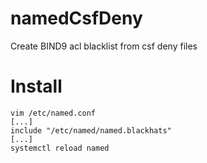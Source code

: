 # namedCsfDeny
Create BIND9 acl blacklist from csf deny files

# Install
  	vim /etc/named.conf
  	[...]
  	include "/etc/named/named.blackhats"
  	[...]
  	systemctl reload named
